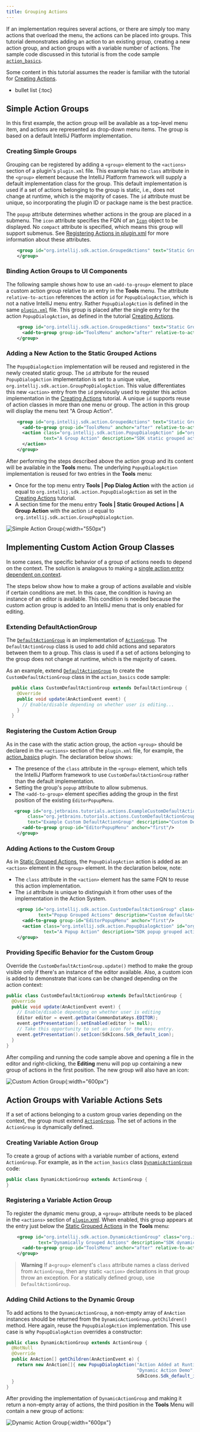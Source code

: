```yaml
---
title: Grouping Actions
---
```

<!-- Copyright 2000-2020 JetBrains s.r.o. and other contributors. Use of this source code is governed by the Apache 2.0 license that can be found in the LICENSE file. -->

If an implementation requires several actions, or there are simply too many actions that overload the menu, the actions can be placed into groups.
This tutorial demonstrates adding an action to an existing group, creating a new action group, and action groups with a variable number of actions.
The sample code discussed in this tutorial is from the code sample [`action_basics`](https://github.com/JetBrains/intellij-sdk-docs/tree/master/code_samples/action_basics).

Some content in this tutorial assumes the reader is familiar with the tutorial for [Creating Actions](working_with_custom_actions.md).

* bullet list
{:toc}

## Simple Action Groups
In this first example, the action group will be available as a top-level menu item, and actions are represented as drop-down menu items.
The group is based on a default IntelliJ Platform implementation.

### Creating Simple Groups
Grouping can be registered by adding a `<group>` element to the `<actions>` section of a plugin's `plugin.xml` file.
This example has no `class` attribute in the `<group>` element because the IntelliJ Platform framework will supply a default implementation class for the group. 
This default implementation is used if a set of actions belonging to the group is static, i.e., does not change at runtime, which is the majority of cases.
The `id` attribute must be unique, so incorporating the plugin ID or package name is the best practice.

The `popup` attribute determines whether actions in the group are placed in a submenu.
The `icon` attribute specifies the FQN of an [`Icon`](/reference_guide/work_with_icons_and_images.md) object to be displayed.
No `compact` attribute is specified, which means this group will support submenus.
See [Registering Actions in plugin.xml](/basics/action_system.md#registering-actions-in-pluginxml) for more information about these attributes.

```xml
    <group id="org.intellij.sdk.action.GroupedActions" text="Static Grouped Actions" popup="true" icon="SdkIcons.Sdk_default_icon">
    </group>
```

### Binding Action Groups to UI Components
The following sample shows how to use an `<add-to-group>` element to place a custom action group relative to an entry in the **Tools** menu. 
The attribute `relative-to-action` references the action `id` for `PopupDialogAction`, which is not a native IntelliJ menu entry. 
Rather `PopupDialogAction` is defined in the same [`plugin.xml`](https://github.com/JetBrains/intellij-sdk-docs/blob/master/code_samples/action_basics/src/main/resources/META-INF/plugin.xml) file.
This group is placed after the single entry for the action `PopupDialogAction`, as defined in the tutorial [Creating Actions](working_with_custom_actions.md#registering-an-action-with-the-new-action-form).

```xml
    <group id="org.intellij.sdk.action.GroupedActions" text="Static Grouped Actions" popup="true" icon="SdkIcons.Sdk_default_icon">
      <add-to-group group-id="ToolsMenu" anchor="after" relative-to-action="org.intellij.sdk.action.PopupDialogAction"/>
    </group>
```

### Adding a New Action to the Static Grouped Actions
The `PopupDialogAction` implementation will be reused and registered in the newly created static group. 
The `id` attribute for the reused `PopupDialogAction` implementation is set to a unique value, `org.intellij.sdk.action.GroupPopDialogAction`.
This value differentiates this new `<action>` entry from the `id` previously used to register this action implementation in the [Creating Actions](working_with_custom_actions.md#registering-an-action-with-the-new-action-form) tutorial. 
A unique `id` supports reuse of action classes in more than one menu or group.
The action in this group will display the menu text "A Group Action".

```xml
    <group id="org.intellij.sdk.action.GroupedActions" text="Static Grouped Actions" popup="true" icon="SdkIcons.Sdk_default_icon">
      <add-to-group group-id="ToolsMenu" anchor="after" relative-to-action="org.intellij.sdk.action.PopupDialogAction"/>
      <action class="org.intellij.sdk.action.PopupDialogAction" id="org.intellij.sdk.action.GroupPopDialogAction"
              text="A Group Action" description="SDK static grouped action example" icon="SdkIcons.Sdk_default_icon">
      </action>
    </group>
```

After performing the steps described above the action group and its content will be available in the **Tools** menu.
The underlying `PopupDialogAction` implementation is reused for two entries in the **Tools** menu:
* Once for the top menu entry **Tools \| Pop Dialog Action** with the action `id` equal to `org.intellij.sdk.action.PopupDialogAction` as set in the [Creating Actions](/tutorials/action_system/working_with_custom_actions.md#registering-an-action-with-the-new-action-form) tutorial.
* A section time for the menu entry **Tools \| Static Grouped Actions \| A Group Action** with the action `id` equal to `org.intellij.sdk.action.GroupPopDialogAction`.

![Simple Action Group](img/grouped_action.png){:width="550px"}
    
  
## Implementing Custom Action Group Classes
In some cases, the specific behavior of a group of actions needs to depend on the context.
The solution is analagous to making a [single action entry dependent on context](working_with_custom_actions.md#extending-the-update-method). 

The steps below show how to make a group of actions available and visible if certain conditions are met.
In this case, the condition is having an instance of an editor is available. 
This condition is needed because the custom action group is added to an IntelliJ menu that is only enabled for editing.

### Extending DefaultActionGroup
The [`DefaultActionGroup`](upsource:///platform/platform-api/src/com/intellij/openapi/actionSystem/DefaultActionGroup.java) is an implementation of [`ActionGroup`](upsource:///platform/editor-ui-api/src/com/intellij/openapi/actionSystem/ActionGroup.java).
The `DefaultActionGroup` class is used to add child actions and separators between them to a group.
This class is used if a set of actions belonging to the group does not change at runtime, which is the majority of cases.

As an example, extend [`DefaultActionGroup`](upsource:///platform/platform-api/src/com/intellij/openapi/actionSystem/DefaultActionGroup.java) 
to create the `CustomDefaultActionGroup` class in the `action_basics` code sample:

```java
  public class CustomDefaultActionGroup extends DefaultActionGroup {
    @Override
    public void update(AnActionEvent event) {
      // Enable/disable depending on whether user is editing...
    }
  }
```

### Registering the Custom Action Group
As in the case with the static action group, the action `<group>` should be declared in the `<actions>` section of the `plugin.xml` file, for example, the [action_basics](https://github.com/JetBrains/intellij-sdk-docs/blob/master/code_samples/action_basics/src/main/resources/META-INF/plugin.xml) plugin. 
The declaration below shows:
* The presence of the `class` attribute in the `<group>` element, which tells the IntelliJ Platform framework to use `CustomDefaultActionGroup` rather than the default implementation.
* Setting the group's `popup` attribute to allow submenus. 
* The `<add-to-group>` element specifies adding the group in the first position of the existing `EditorPopupMenu`.

```xml
   <group id="org.jetbrains.tutorials.actions.ExampleCustomDefaultActionGroup" 
        class="org.jetbrains.tutorials.actions.CustomDefaultActionGroup" popup="true"
        text="Example Custom DefaultActionGroup" description="Custom DefaultActionGroup Demo">
      <add-to-group group-id="EditorPopupMenu" anchor="first"/>
    </group>
```

### Adding Actions to the Custom Group
As in [Static Grouped Actions](#adding-a-new-action-to-the-static-grouped-actions), the `PopupDialogAction` action is added as an `<action>` element in the `<group>` element. 
In the declaration below, note:
  * The `class` attribute in the `<action>` element has the same FQN to reuse this action implementation.
  * The `id` attribute is unique to distinguish it from other uses of the implementation in the Action System.
   
```xml
    <group id="org.intellij.sdk.action.CustomDefaultActionGroup" class="org.intellij.sdk.action.CustomDefaultActionGroup" popup="true"
            text="Popup Grouped Actions" description="Custom defaultActionGroup demo" icon="SdkIcons.Sdk_default_icon">
      <add-to-group group-id="EditorPopupMenu" anchor="first"/>
      <action class="org.intellij.sdk.action.PopupDialogAction" id="org.intellij.sdk.action.CustomGroupedAction"
              text="A Popup Action" description="SDK popup grouped action example" icon="SdkIcons.Sdk_default_icon"/>
    </group>
```

### Providing Specific Behavior for the Custom Group
Override the `CustomDefaultActionGroup.update()` method to make the group visible only if there's an instance of the editor available. 
Also, a custom icon is added to demonstrate that icons can be changed depending on the action context:

```java
public class CustomDefaultActionGroup extends DefaultActionGroup {
  @Override
  public void update(AnActionEvent event) {
    // Enable/disable depending on whether user is editing
    Editor editor = event.getData(CommonDataKeys.EDITOR);
    event.getPresentation().setEnabled(editor != null);
    // Take this opportunity to set an icon for the menu entry.
    event.getPresentation().setIcon(SdkIcons.Sdk_default_icon);
  }
}
```

After compiling and running the code sample above and opening a file in the editor and right-clicking, the **Editing** menu will pop up containing a new group of actions in the first position. 
The new group will also have an icon:

![Custom Action Group](img/editor_popup_menu.png){:width="600px"}
  

## Action Groups with Variable Actions Sets
If a set of actions belonging to a custom group varies depending on the context, the group must extend [`ActionGroup`](upsource:///platform/editor-ui-api/src/com/intellij/openapi/actionSystem/ActionGroup.java).
The set of actions in the `ActionGroup` is dynamically defined.

### Creating Variable Action Group
To create a group of actions with a variable number of actions, extend `ActionGroup`.
For example, as in the `action_basics` class [`DynamicActionGroup`](https://github.com/JetBrains/intellij-sdk-docs/blob/master/code_samples/action_basics/src/main/java/org/intellij/sdk/action/DynamicActionGroup.java) code:

```java
public class DynamicActionGroup extends ActionGroup {
}
```

### Registering a Variable Action Group
To register the dynamic menu group, a `<group>` attribute needs to be placed in the `<actions>` section of [`plugin`.xml](https://github.com/JetBrains/intellij-sdk-docs/blob/master/code_samples/action_basics/src/main/resources/META-INF/plugin.xml).
When enabled, this group appears at the entry just below the [Static Grouped Actions](#binding-action-groups-to-ui-components) in the **Tools** menu:

```xml
    <group id="org.intellij.sdk.action.DynamicActionGroup" class="org.intellij.sdk.action.DynamicActionGroup" popup="true"
            text="Dynamically Grouped Actions" description="SDK dynamically grouped action example" icon="SdkIcons.Sdk_default_icon">
      <add-to-group group-id="ToolsMenu" anchor="after" relative-to-action="org.intellij.sdk.action.GroupedActions"/>
    </group>
```

> **Warning** If a`<group>` element's `class` attribute names a class derived from `ActionGroup`, then any static `<action>` declarations in that group throw an exception. 
For a statically defined group, use `DefaultActionGroup`.

### Adding Child Actions to the Dynamic Group
To add actions to the `DynamicActionGroup`, a non-empty array of `AnAction` instances should be returned from the `DynamicActionGroup.getChildren()` method. 
Here again, reuse the `PopupDialogAction` implementation.
This use case is why `PopupDialogAction` overrides a constructor:

```java
public class DynamicActionGroup extends ActionGroup {
  @NotNull
  @Override
  public AnAction[] getChildren(AnActionEvent e) {
    return new AnAction[]{ new PopupDialogAction("Action Added at Runtime",
                                                 "Dynamic Action Demo",
                                                 SdkIcons.Sdk_default_icon) };
  }
}
```

After providing the implementation of `DynamicActionGroup` and making it return a non-empty array of actions, the third position in the **Tools** Menu will contain a new group of actions:

![Dynamic Action Group](img/dynamic_action_group.png){:width="600px"}
